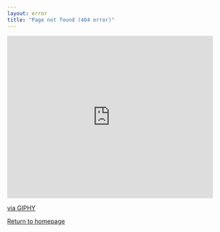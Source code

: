 ```yaml
---
layout: error
title: "Page not found (404 error)"
---
```

<iframe src="https://giphy.com/embed/zrdUjl6N99nLq" width="480" height="380" frameBorder="0" class="giphy-embed" allowFullScreen></iframe><p><a href="https://giphy.com/gifs/computer-angry-panda-zrdUjl6N99nLq">via GIPHY</a></p>

[Return to homepage](/)
